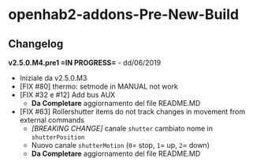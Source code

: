 # openhab2-addons-Pre-New-Build

## Changelog

**v2.5.0.M4.pre1 =IN PROGRESS=** - dd/06/2019

- Iniziale da v2.5.0.M3
- [FIX #80] thermo: setmode in MANUAL not work
- [FIX #32 e #12] Add bus AUX
   - **Da Completare** aggiornamento del file README.MD
- [FIX #63] Rollershutter items do not track changes in movement from external commands
   - *[BREAKING CHANGE]* canale `shutter` cambiato nome in `shutterPosition`
   - Nuovo canale `shutterMotion` (`0`= stop, `1`= up, `2`= down) 
   - **Da Completare** aggiornamento del file README.MD
